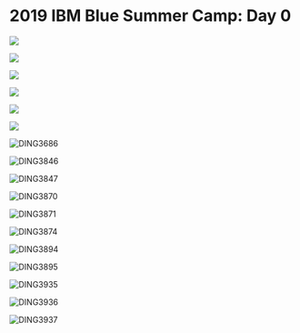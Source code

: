 # 2019 IBM Blue Summer Camp: Day 0

![](../utils/DING3428.JPG)

![](../utils/DING3437.JPG)

![](../utils/DING3507.JPG)

![](../utils/DING3509.JPG)

![](../utils/DING3564.JPG)

![](../utils/DING3637.JPG)

![DING3686](../utils/DING3686.JPG)

![DING3846](../utils/DING3846.JPG)

![DING3847](../utils/DING3847.JPG)

![DING3870](../utils/DING3870.JPG)

![DING3871](../utils/DING3871.JPG)

![DING3874](../utils/DING3874.JPG)

![DING3894](../utils/DING3894.JPG)

![DING3895](../utils/DING3895.JPG)

![DING3935](../utils/DING3935.JPG)

![DING3936](../utils/DING3936.JPG)

![DING3937](../utils/DING3937.JPG)

